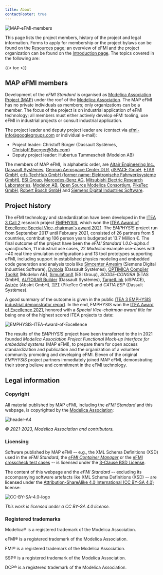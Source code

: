 ```yaml
---
title: About
contactFooter: true
---
```


![MAP-eFMI-members](/media/about/MAP-eFMI-members.png)

This page lists the project members, history of the project and legal information. Forms to apply for membership or the project bylaws can be found on the [Resources page](/resources/#project-organization); an overview of eFMI and the project organization can be found on the [Introduction page](/introduction/). The topics covered in the following are:

{{< toc >}}

## MAP eFMI members

Development of the _eFMI Standard_ is organised as [Modelica Association Project (MAP)](https://modelica.org/projects.html) under the roof of the [Modelica Association](https://modelica.org/). The MAP eFMI has no private individuals as members; only organizations can be a member. The focus of the project is on industrial application of eFMI technology; all members must either actively develop eFMI tooling, use eFMI in industrial projects or consult industrial application.

The project leader and deputy project leader are (contact via efmi-info@googlegroups.com or individual e-mail):
 - Project leader: Christoff Bürger (Dassault Systèmes, Christoff.Buerger@3ds.com)
 - Deputy project leader: Hubertus Tummescheit (Modelon AB)

The members of MAP eFMI, in alphabetic order, are [Altair Engineering Inc.](https://altair.com/), [Dassault Systèmes](https://www.3ds.com/), [German Aerospace Center DLR](https://www.dlr.de/), [dSPACE GmbH](https://www.dspace.com/), [ETAS GmbH](https://www.etas.com/en/), [e:fs TechHub GmbH (former name: Elektronische Fahrwerksysteme GmbH)](https://www.efs-auto.com/), [ESI Group](https://www.esi-group.com/), [Mercedes-Benz AG](https://www.mercedes-benz.com/), [Mitsubishi Electric Research Laboratories](https://www.merl.com/), [Modelon AB](https://www.modelon.com/), [Open Source Modelica Consortium](https://openmodelica.org/home/consortium), [PikeTec GmbH](https://piketec.com/), [Robert Bosch GmbH](https://www.bosch.com/) and [Siemens Digital Industries Software](https://www.sw.siemens.com/).

## Project history

The eFMI technology and standardization have been developed in the [ITEA 3 Call 2](https://itea4.org/) research project [EMPHYSIS](https://itea4.org/project/emphysis.html), which won the [ITEA Award of Excellence Special Vice-chairman's award 2021](https://itea4.org/press-release/press-release-emphysis-the-missing-link-between-digital-simulation-and-embedded-software.html). The _EMPHYSIS_ project run from September 2017 until February 2021, consisted of 26 partners from 5 countries, contributing 106 person years budgeted at 13.7 Million €. The final outcome of the project have been the _eFMI Standard 1.0.0-alpha.4 specification_, 11 industrial use cases, 22 _Modelica_ example use-cases with ~40 real time simulation configurations and 13 tool prototypes supporting eFMI, including support in established physics modeling and embedded code generation and analysis tools like [Simcenter Amesim](https://plm.sw.siemens.com/en-US/simcenter/systems-simulation/amesim/) (Siemens Digital Industries Software), [Dymola](https://www.3ds.com/products-services/catia/products/dymola/) (Dassault Systèmes), [OPTIMICA Compiler Toolkit](https://help.modelon.com/latest/reference/oct/) (Modelon AB), [SimulationX](https://www.esi-group.com/products/simulationx) (ESI Group), _SCODE-CONGRA_ (ETAS GmbH), [AUTOSAR Builder](https://www.3ds.com/products-services/catia/products/autosar-builder/) (Dassault Systèmes), [TargetLink](https://www.dspace.com/en/pub/home/products/sw/pcgs/targetlink.cfm) (dSPACE), [Astrée](https://www.absint.com/astree/index.htm) (AbsInt GmbH), [TPT](https://piketec.com/tpt/) (PikeTec GmbH) and _CATIA ESP_ (Dassult Systèmes).

A good summary of the outcome is given in the public [ITEA 3 EMPHYSIS industrial demonstrator report](/media/resources/emphysis-public-demonstrator-summary.pdf). In the end, EMPHYSIS won the [ITEA Award of Excellence 2021](https://itea4.org/press-release/press-release-emphysis-the-missing-link-between-digital-simulation-and-embedded-software.html), honored with a _Special Vice-chairman award_ title for being one of the highest scored ITEA projects to date:

![EMPHYSIS-ITEA-Award-of-Excellence](/media/about/EMPHYSIS-ITEA-Award-of-Excellence.png)

The results of the _EMPHYSIS_ project have been transferred to the in 2021 founded _Modelica Association Project Functional Mock-up Interface for embedded systems_ (MAP eFMI), to prepare them for open access standardization and publication and the organization of a volunteer community promoting and developing eFMI. Eleven of the original _EMPHYSIS_ project partners immediately joined MAP eFMI, demonstrating their strong believe and commitment in the eFMI technology.

## Legal information

### Copyright

All material published by MAP eFMI, including the _eFMI Standard_ and this webpage, is copyrighted by the [Modelica Association](https://modelica.org/):

![header-A4](/media/about/Modelica-Association-logo-403x192-150dpi.png)

_© 2021-2023, Modelica Association and contributors._

### Licensing

Software published by MAP eFMI -- e.g., the XML Schema Definitions (XSD) used in the _eFMI Standard_, the [_eFMI Container Manager_](https://github.com/modelica/efmi-containermanager) or the [eFMI crosscheck test cases](https://github.com/modelica/efmi-testcases) -- is licensed under the [3-Clause BSD License](https://opensource.org/license/bsd-3-clause/).

The content of this webpage and the _eFMI Standard_ -- excluding its accompanying software artefacts like XML Schema Definitions (XSD) -- are licensed under the [Attribution-ShareAlike 4.0 International (CC BY-SA 4.0)](https://creativecommons.org/licenses/by-sa/4.0/) license:

![CC-BY-SA-4.0-logo](/media/about/CC-BY-SA-4.0-logo-403x141-300dpi.png)

_This work is licensed under a CC BY-SA 4.0 license._

### Registered trademarks

Modelica® is a registered trademark of the Modelica Association.

eFMI® is a registered trademark of the Modelica Association.

FMI® is a registered trademark of the Modelica Association.

SSP® is a registered trademark of the Modelica Association.

DCP® is a registered trademark of the Modelica Association.
